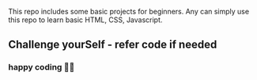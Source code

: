 This repo includes some basic projects for beginners. Any can simply use this repo to learn basic HTML, CSS, Javascript. 


## Challenge yourSelf - refer code if needed 

### happy coding 👨‍🎓

